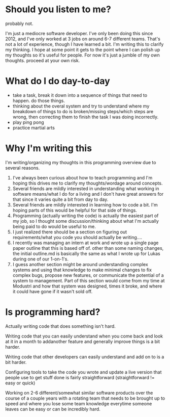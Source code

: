 # Should you listen to me?
probably not.

I'm just a mediocre software developer. I've only been doing this since 2012, and I've only worked at 3 jobs on around 6-7 different teams. That's not a lot of experience, though I have learned a bit. I'm writing this to clarify my thinking. I hope at some point it gets to the point where I can polish up my thoughts so it's useful for people. For now it's just a jumble of my own thoughts. proceed at your own risk.

# What do I do day-to-day
- take a task, break it down into a sequence of things that need to happen. do those things.
- thinking about the overal system and try to understand where my breakdown of things to do is broken/missing steps/which steps are wrong, then correcting them to finish the task I was doing incorrectly.
- play ping pong
- practice martial arts

# Why I'm writing this
I'm writing/organizing my thoughts in this programming overview due to several reasons.
1. I've always been curious about how to teach programming and I'm hoping this drives me to clarify my thoughts/wordage around concepts.
2. Several friends are mildly interested in understanding what working in software means/what I do for a living and I don't have great answers for that since it varies quite a bit from day to day.
3. Several friends are mildly interested in learning how to code a bit. I'm hoping parts of this would be helpful for that side of things.
4. Programming (actually writing the code) is actually the easiest part of my job, so I thought some discussion/thinking about what I'm actually being paid to do would be useful to me.
5. I just realized there should be a section on figuring out requirements/what you code you should actually be writing....
6. I recently was managing an intern at work and wrote up a single page paper outline that this is based off of. other than some naming changes, the initial outline.md is basically the same as what I wrote up for Lukas during one of our 1-on-1's.
7. I guess another section might be around understanding complex systems and using that knowledge to make minimal changes to fix complex bugs, propose new features, or communicate the potential of a system to management. Part of this section would come from my time at Modustri and how that system was designed, times it broke, and where it could have gone if it wasn't sold off.

# Is programming hard?
Actually writing code that does something isn't hard.

Writing code that you can easily understand when you come back and look at it in a month to addanother feature and generally improve things is a bit harder.

Writing code that other developers can easily understand and add on to is a bit harder.

Configuring tools to take the code you wrote and update a live version that people use to get stuff done is fairly straightforward (straightforward != easy or quick)

Working on 2-6 different/somewhat similar software products over the course of a couple years with a rotating team that needs to be brought up to speed and where you lose some team knowledge everytime someone leaves can be easy or can be incredibly hard.
